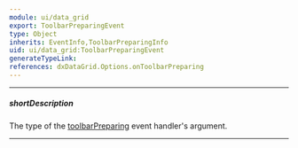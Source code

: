 ```yaml
---
module: ui/data_grid
export: ToolbarPreparingEvent
type: Object
inherits: EventInfo,ToolbarPreparingInfo
uid: ui/data_grid:ToolbarPreparingEvent
generateTypeLink: 
references: dxDataGrid.Options.onToolbarPreparing
---
```

---
##### shortDescription
The type of the [toolbarPreparing]({basewidgetpath}/Events/#toolbarPreparing) event handler's argument.

---
<!-- Description goes here -->